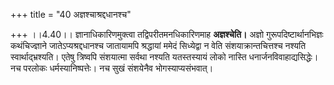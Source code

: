 +++
title = "40 अज्ञश्चाश्रद्दधानश्च"

+++
।।4.40।। ज्ञानाधिकारिणमुक्त्वा तद्विपरीतमनधिकारिणमाह **अज्ञश्चेति।**
अज्ञो गुरूपदिष्टार्थानभिज्ञः कथंचिज्ज्ञाने जातेऽप्यश्रद्दधानश्च
जातायामपि श्रद्धायां ममेदं सिध्येद्वा न वेति संशयाक्रान्तचित्तश्च नश्यति
स्वार्थाद्भ्रश्यति। एतेषु त्रिष्वपि संशयात्मा सर्वथा नश्यति यतस्तस्यायं
लोको नास्ति धनार्जनविवाहाद्यसिद्धेः। नच परलोकः धर्मस्यानिष्पत्तेः। नच
सुखं संशयेनैव भोगस्याप्यसंभवात्।
